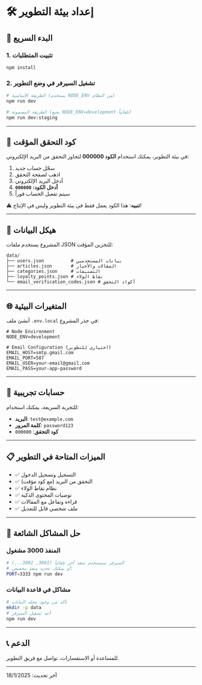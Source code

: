 # 🛠️ إعداد بيئة التطوير

## 🚀 البدء السريع

### 1. تثبيت المتطلبات
```bash
npm install
```

### 2. تشغيل السيرفر في وضع التطوير
```bash
# الطريقة الأساسية (يستخدم NODE_ENV من النظام)
npm run dev

# الطريقة المضمونة (يضع NODE_ENV=development تلقائياً)
npm run dev:staging
```

---

## 🔑 كود التحقق المؤقت

في بيئة التطوير، يمكنك استخدام **الكود 000000** لتجاوز التحقق من البريد الإلكتروني:

1. سجّل حساب جديد
2. اذهب لصفحة التحقق
3. أدخل البريد الإلكتروني
4. **أدخل الكود: `000000`**
5. سيتم تفعيل الحساب فوراً

⚠️ **تنبيه**: هذا الكود يعمل فقط في بيئة التطوير وليس في الإنتاج!

---

## 📁 هيكل البيانات

المشروع يستخدم ملفات JSON للتخزين المؤقت:

```
data/
├── users.json          # بيانات المستخدمين
├── articles.json       # المقالات والأخبار
├── categories.json     # التصنيفات
├── loyalty_points.json # نقاط الولاء
└── email_verification_codes.json # أكواد التحقق
```

---

## 🌐 المتغيرات البيئية

أنشئ ملف `.env.local` في جذر المشروع:

```env
# Node Environment
NODE_ENV=development

# Email Configuration (اختياري للتطوير)
EMAIL_HOST=smtp.gmail.com
EMAIL_PORT=587
EMAIL_USER=your-email@gmail.com
EMAIL_PASS=your-app-password
```

---

## 🧪 حسابات تجريبية

للتجربة السريعة، يمكنك استخدام:

- **البريد**: `test@example.com`
- **كلمة المرور**: `password123`
- **كود التحقق**: `000000`

---

## 📋 الميزات المتاحة في التطوير

- ✅ التسجيل وتسجيل الدخول
- ✅ التحقق من البريد (مع كود مؤقت)
- ✅ نظام نقاط الولاء
- ✅ توصيات المحتوى الذكية
- ✅ قراءة وتفاعل مع المقالات
- ✅ ملف شخصي قابل للتعديل

---

## 🐛 حل المشاكل الشائعة

### المنفذ 3000 مشغول
```bash
# السيرفر سيستخدم منفذ آخر تلقائياً (3001, 3002...)
# أو يمكنك تحديد منفذ مخصص:
PORT=3333 npm run dev
```

### مشاكل في قاعدة البيانات
```bash
# تأكد من وجود مجلد البيانات
mkdir -p data
# أعد تشغيل السيرفر
npm run dev
```

---

## 📞 الدعم

للمساعدة أو الاستفسارات، تواصل مع فريق التطوير.

---

آخر تحديث: 18/1/2025 